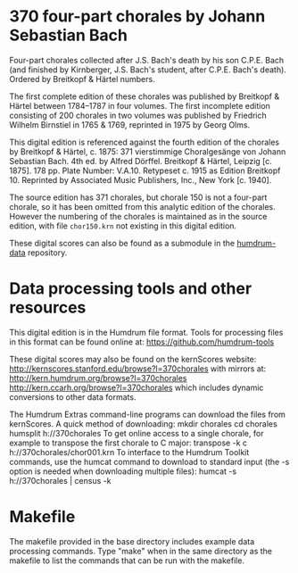 370 four-part chorales by Johann Sebastian Bach
===============================================

Four-part chorales collected after J.S. Bach's death by his son C.P.E. Bach (and finished by Kirnberger, J.S. Bach's student, after C.P.E. Bach's death). Ordered by Breitkopf & H&auml;rtel numbers.

The first complete edition of these chorales was published by Breitkopf & H&auml;rtel between 1784&ndash;1787 in four volumes. The first incomplete edition consisting of 200 chorales in two volumes was published by Friedrich Wilhelm Birnstiel in 1765 & 1769, reprinted in 1975 by Georg Olms.

This digital edition is referenced against the fourth edition of the chorales by Breitkopf & H&auml;rtel, c. 1875: 371 vierstimmige Choralges&auml;nge von Johann Sebastian Bach. 4th ed. by Alfred D&ouml;rffel. Breitkopf & H&auml;rtel, Leipzig [c. 1875]. 178 pp. Plate Number: V.A.10. Retypeset c. 1915 as Edition Breitkopf 10. Reprinted by Associated Music Publishers, Inc., New York [c. 1940].

The source edition has 371 chorales, but chorale 150 is not a four-part chorale, so it has been 
omitted from this analytic edition of the chorales.  However the numbering of the chorales is maintained
as in the source edition, with file `chor150.krn` not existing in this digital edition.

These digital scores can also be found as a submodule in the 
[humdrum-data](https://github.com/humdrum-tools/humdrum-data) repository.


Data processing tools and other resources
=========================================

This digital edition is in the Humdrum file format.  Tools for processing files in this format can be found online at:
   https://github.com/humdrum-tools

These digital scores may also be found on the kernScores website:
     http://kernscores.stanford.edu/browse?l=370chorales
with mirrors at:
     http://kern.humdrum.org/browse?l=370chorales
     http://kern.ccarh.org/browse?l=370chorales
which includes dynamic conversions to other data formats.  

The Humdrum Extras command-line programs can download the files from kernScores.  A quick method of downloading:
    mkdir chorales
    cd chorales
    humsplit h://370chorales
To get online access to a single chorale, for example to transpose the first chorale to C major:
   transpose -k c h://370chorales/chor001.krn
To interface to the Humdrum Toolkit commands, use the humcat command to download to standard input (the -s option is needed when downloading multiple files):
   humcat -s h://370chorales | census -k


Makefile
========

The makefile provided in the base directory includes example data processing
commands.  Type "make" when in the same directory as the makefile to list the commands that can be run with the makefile.


